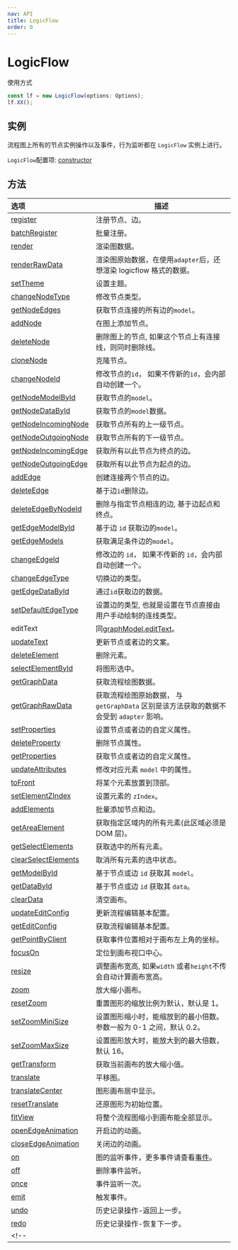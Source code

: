 ```yaml
---
nav: API
title: LogicFlow
order: 0
---
```


# LogicFlow

使用方式
```jsx | pure
const lf = new LogicFlow(options: Options);
lf.XX();
```

## 实例

流程图上所有的节点实例操作以及事件，行为监听都在 `LogicFlow` 实例上进行。

`LogicFlow`配置项:  [constructor](detail/constructor)

## 方法
| 选项                      | 描述                                                       |
| :------------------------ | --------------------------------------------------------- |
| [register](detail#register) | 注册节点、边。|
| [batchRegister](detail#batchregister) | 批量注册。|
| [render](detail#render) | 渲染图数据。 |
| [renderRawData](detail#renderrawdata) | 渲染图原始数据，在使用`adapter`后，还想渲染 logicflow 格式的数据。 |
| [setTheme](api/theme-api) | 设置主题。 |
| [changeNodeType](detail#changenodetype) | 修改节点类型。 |
| [getNodeEdges](detail#getnodeedges) | 获取节点连接的所有边的`model`。 |
| [addNode](detail#addnode) | 在图上添加节点。 |
| [deleteNode](detail#deletenode) | 删除图上的节点, 如果这个节点上有连接线，则同时删除线。 |
| [cloneNode](detail#clonenode) | 克隆节点。 |
| [changeNodeId](detail#changenodeid) | 修改节点的`id`， 如果不传新的`id`，会内部自动创建一个。 |
| [getNodeModelById](detail#getnodemodelbyid) | 获取节点的`model`。 |
| [getNodeDataById](detail#getnodedatabyid) | 获取节点的`model`数据。 |
| [getNodeIncomingNode](detail#getnodeincomingnode) | 获取节点所有的上一级节点。 |
| [getNodeOutgoingNode](detail#getnodeoutgoingnode) | 获取节点所有的下一级节点。 |
| [getNodeIncomingEdge](detail#getnodeincomingedge) | 获取所有以此节点为终点的边。 |
| [getNodeOutgoingEdge](detail#getnodeoutgoingedge) | 获取所有以此节点为起点的边。 |
| [addEdge](detail#addedge) | 创建连接两个节点的边。 |
| [deleteEdge](detail#deleteedge) | 基于边`id`删除边。 |
| [deleteEdgeByNodeId](detail#deleteedgebynodeid) | 删除与指定节点相连的边, 基于边起点和终点。 |
| [getEdgeModelById](detail#getedgemodelbyid) | 基于边 `id` 获取边的`model`。 |
| [getEdgeModels](detail#getedgemodels) | 获取满足条件边的`model`。 |
| [changeEdgeId](detail#changeedgeid) | 修改边的 `id`， 如果不传新的 `id`，会内部自动创建一个。 |
| [changeEdgeType](detail#changeedgetype) | 切换边的类型。 |
| [getEdgeDataById](detail#getedgedatabyid) | 通过`id`获取边的数据。 |
| [setDefaultEdgeType](detail#setdefaultedgetype) | 设置边的类型, 也就是设置在节点直接由用户手动绘制的连线类型。 |
| editText | 同[graphModel.editText](api/graph-model-api#edittext)。 |
| [updateText](detail#updatetext) | 更新节点或者边的文案。 |
| [deleteElement](detail#deleteelement) | 删除元素。 |
| [selectElementById](detail#selectelementbyid) | 将图形选中。 |
| [getGraphData](detail#getgraphdata) | 获取流程绘图数据。 |
| [getGraphRawData](detail#getgraphrawdata) | 获取流程绘图原始数据， 与 `getGraphData` 区别是该方法获取的数据不会受到 `adapter` 影响。 |
| [setProperties](detail#setproperties) | 设置节点或者边的自定义属性。 |
| [deleteProperty](detail#deleteproperty) | 删除节点属性。 |
| [getProperties](detail#getproperties) | 获取节点或者边的自定义属性。 |
| [updateAttributes](detail#updateattributes) | 修改对应元素 `model` 中的属性。 |
| [toFront](detail#tofront) | 将某个元素放置到顶部。 |
| [setElementZIndex](detail#setelementzindex) | 设置元素的 `zIndex`。 |
| [addElements](detail#addelements) | 批量添加节点和边。 |
| [getAreaElement](detail#getareaelement) | 获取指定区域内的所有元素(此区域必须是 DOM 层)。 |
| [getSelectElements](detail#getselectelements) | 获取选中的所有元素。 |
| [clearSelectElements](detail#clearselectelements) | 取消所有元素的选中状态。 |
| [getModelById](detail#getmodelbyid) | 基于节点或边 `id` 获取其 `model`。 |
| [getDataById](detail#getdatabyid) | 基于节点或边 `id` 获取其 `data`。 |
| [clearData](detail#cleardata) | 清空画布。 |
| [updateEditConfig](detail#updateeditconfig) | 更新流程编辑基本配置。 |
| [getEditConfig](detail#geteditconfig) | 获取流程编辑基本配置。 |
| [getPointByClient](detail#getpointbyclient) | 获取事件位置相对于画布左上角的坐标。 |
| [focusOn](detail#focuson) | 定位到画布视口中心。 |
| [resize](detail#resize) | 调整画布宽高, 如果`width` 或者`height`不传会自动计算画布宽高。 |
| [zoom](detail#zoom) | 放大缩小画布。 |
| [resetZoom](detail#resetzoom) | 重置图形的缩放比例为默认，默认是 1。 |
| [setZoomMiniSize](detail#setzoomminisize) | 设置图形缩小时，能缩放到的最小倍数。参数一般为 0-1 之间，默认 0.2。 |
| [setZoomMaxSize](detail#setzoommaxsize) | 设置图形放大时，能放大到的最大倍数，默认 16。 |
| [getTransform](detail#gettransform) | 获取当前画布的放大缩小值。 |
| [translate](detail#translate) | 平移图。 |
| [translateCenter](detail#translatecenter) | 图形画布居中显示。 |
| [resetTranslate](detail#resettranslate) | 还原图形为初始位置。 |
| [fitView](detail#fitview) | 将整个流程图缩小到画布能全部显示。 |
| [openEdgeAnimation](detail#openedgeanimation) | 开启边的动画。 |
| [closeEdgeAnimation](detail#closeedgeanimation) | 关闭边的动画。 |
| [on](detail#on) | 图的监听事件，更多事件请查看[事件](api/event-center-api)。 |
| [off](detail#off) | 删除事件监听。 |
| [once](detail#once) | 事件监听一次。 |
| [emit](detail#emit) | 触发事件。 |
| [undo](detail#undo) | 历史记录操作-返回上一步。 |
| [redo](detail#redo) | 历史记录操作-恢复下一步。 |
<!-- | [](detail#) | 。 | -->
